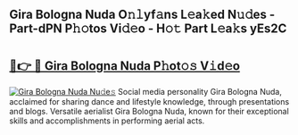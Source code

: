 ## Gira Bologna Nuda O𝚗𝚕yf𝚊ns L𝚎a𝚔ed N𝚞𝚍es - Part-dPN P𝚑𝚘tos Vi𝚍𝚎o - H𝚘𝚝 Part L𝚎a𝚔s yEs2C

# <h2><a href="http://kf1negv.oniu.top/?m=Gira+Bologna+Nuda">🔗👉 🔴 Gira Bologna Nuda P𝚑ot𝚘𝚜 V𝚒d𝚎o</a></h2>

[![Gira Bologna Nuda Nu𝚍e𝚜](https://i.imgur.com/0qMVB7G.gif)](http://kf1negv.oniu.top/?m=Gira+Bologna+Nuda)
Social media personality Gira Bologna Nuda, acclaimed for sharing dance and lifestyle knowledge, through presentations and blogs. Versatile aerialist Gira Bologna Nuda, known for their exceptional skills and accomplishments in performing aerial acts.  
